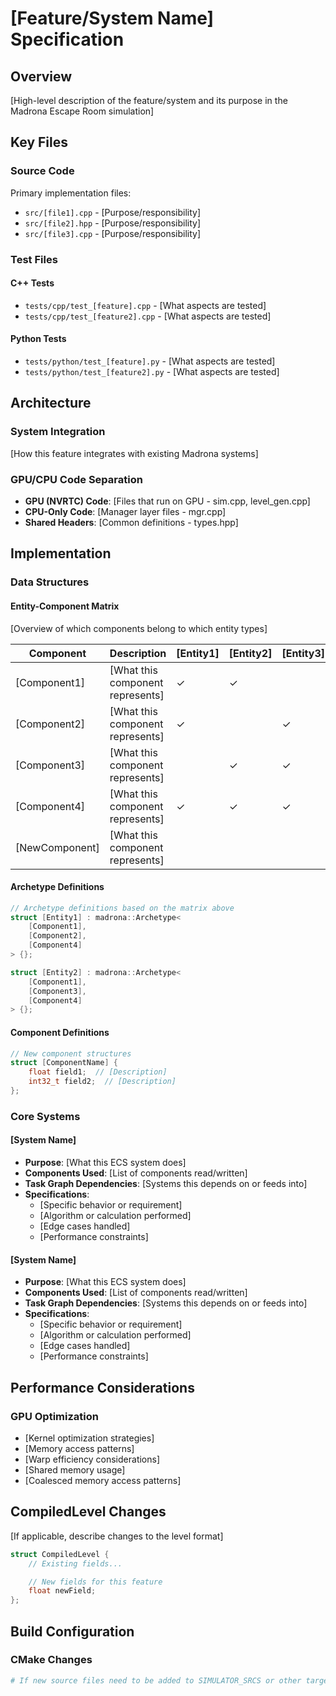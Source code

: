 # [Feature/System Name] Specification

## Overview
[High-level description of the feature/system and its purpose in the Madrona Escape Room simulation]

## Key Files

### Source Code
Primary implementation files:

- `src/[file1].cpp` - [Purpose/responsibility]
- `src/[file2].hpp` - [Purpose/responsibility]
- `src/[file3].cpp` - [Purpose/responsibility]

### Test Files

#### C++ Tests
- `tests/cpp/test_[feature].cpp` - [What aspects are tested]
- `tests/cpp/test_[feature2].cpp` - [What aspects are tested]

#### Python Tests
- `tests/python/test_[feature].py` - [What aspects are tested]
- `tests/python/test_[feature2].py` - [What aspects are tested]

## Architecture

### System Integration
[How this feature integrates with existing Madrona systems]

### GPU/CPU Code Separation
- **GPU (NVRTC) Code**: [Files that run on GPU - sim.cpp, level_gen.cpp]
- **CPU-Only Code**: [Manager layer files - mgr.cpp]
- **Shared Headers**: [Common definitions - types.hpp]

## Implementation

### Data Structures

#### Entity-Component Matrix
[Overview of which components belong to which entity types]

| Component | Description | [Entity1] | [Entity2] | [Entity3] | [Entity4] |
|-----------|-------------|-----------|-----------|-----------|-----------|
| [Component1] | [What this component represents] | ✓ | ✓ | | |
| [Component2] | [What this component represents] | ✓ | | ✓ | |
| [Component3] | [What this component represents] | | ✓ | ✓ | |
| [Component4] | [What this component represents] | ✓ | ✓ | ✓ | ✓ |
| [NewComponent] | [What this component represents] | | | | ✓ |

#### Archetype Definitions
```cpp
// Archetype definitions based on the matrix above
struct [Entity1] : madrona::Archetype<
    [Component1],
    [Component2],
    [Component4]
> {};

struct [Entity2] : madrona::Archetype<
    [Component1],
    [Component3],
    [Component4]
> {};
```

#### Component Definitions
```cpp
// New component structures
struct [ComponentName] {
    float field1;  // [Description]
    int32_t field2;  // [Description]
};
```

### Core Systems

#### [System Name]
- **Purpose**: [What this ECS system does]
- **Components Used**: [List of components read/written]
- **Task Graph Dependencies**: [Systems this depends on or feeds into]
- **Specifications**:
  - [Specific behavior or requirement]
  - [Algorithm or calculation performed]
  - [Edge cases handled]
  - [Performance constraints]

#### [System Name]
- **Purpose**: [What this ECS system does]
- **Components Used**: [List of components read/written]
- **Task Graph Dependencies**: [Systems this depends on or feeds into]
- **Specifications**:
  - [Specific behavior or requirement]
  - [Algorithm or calculation performed]
  - [Edge cases handled]
  - [Performance constraints]

## Performance Considerations

### GPU Optimization
- [Kernel optimization strategies]
- [Memory access patterns]
- [Warp efficiency considerations]
- [Shared memory usage]
- [Coalesced memory access patterns]

## CompiledLevel Changes
[If applicable, describe changes to the level format]
```cpp
struct CompiledLevel {
    // Existing fields...

    // New fields for this feature
    float newField;
};
```

## Build Configuration

### CMake Changes
```cmake
# If new source files need to be added to SIMULATOR_SRCS or other targets
```